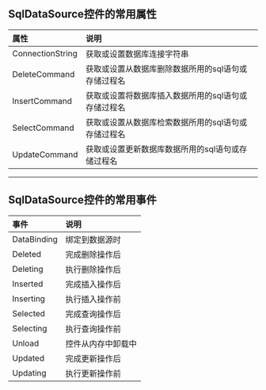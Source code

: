 ## SqlDataSource控件的常用属性

| 属性 | 说明 |
| :--- | :--- |
| ConnectionString | 获取或设置数据库连接字符串 |
| DeleteCommand | 获取或设置从数据库删除数据所用的sql语句或存储过程名 |
| InsertCommand | 获取或设置将数据库插入数据所用的sql语句或存储过程名 |
| SelectCommand | 获取或设置从数据库检索数据所用的sql语句或存储过程名 |
| UpdateCommand | 获取或设置更新数据库数据所用的sql语句或存储过程名 |

---

## SqlDataSource控件的常用事件

| 事件 | 说明 |
| :--- | :--- |
| DataBinding | 绑定到数据源时 |
| Deleted | 完成删除操作后 |
| Deleting | 执行删除操作后 |
| Inserted | 完成插入操作后 |
| Inserting | 执行插入操作前 |
| Selected | 完成查询操作后 |
| Selecting | 执行查询操作前 |
| Unload | 控件从内存中卸载中 |
| Updated | 完成更新操作后 |
| Updating | 执行更新操作前 |



